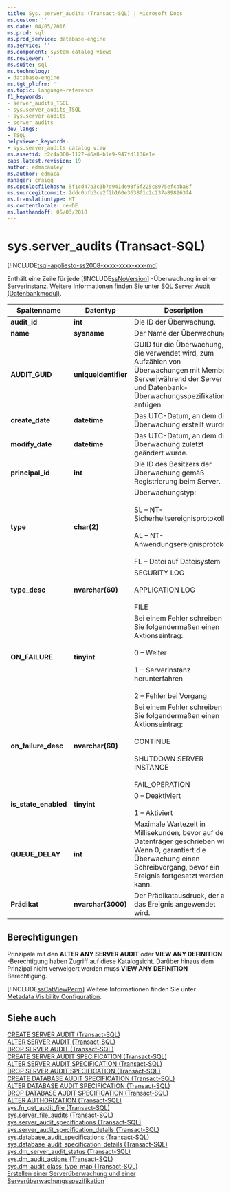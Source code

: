 ```yaml
---
title: Sys. server_audits (Transact-SQL) | Microsoft Docs
ms.custom: ''
ms.date: 04/05/2016
ms.prod: sql
ms.prod_service: database-engine
ms.service: ''
ms.component: system-catalog-views
ms.reviewer: ''
ms.suite: sql
ms.technology:
- database-engine
ms.tgt_pltfrm: ''
ms.topic: language-reference
f1_keywords:
- server_audits_TSQL
- sys.server_audits_TSQL
- sys.server_audits
- server_audits
dev_langs:
- TSQL
helpviewer_keywords:
- sys.server_audits catalog view
ms.assetid: c2c4a000-1127-46a8-b1e9-947fd1136e1e
caps.latest.revision: 19
author: edmacauley
ms.author: edmaca
manager: craigg
ms.openlocfilehash: 5f1cd47a3c3b7d941de93f5f225c8975efcaba8f
ms.sourcegitcommit: 2ddc0bfb3ce2f2b160e3638f1c2c237a898263f4
ms.translationtype: HT
ms.contentlocale: de-DE
ms.lasthandoff: 05/03/2018
---
```

# <a name="sysserveraudits-transact-sql"></a>sys.server_audits (Transact-SQL)
[!INCLUDE[tsql-appliesto-ss2008-xxxx-xxxx-xxx-md](../../includes/tsql-appliesto-ss2008-xxxx-xxxx-xxx-md.md)]

  Enthält eine Zeile für jede [!INCLUDE[ssNoVersion](../../includes/ssnoversion-md.md)] -Überwachung in einer Serverinstanz. Weitere Informationen finden Sie unter [SQL Server Audit &#40;Datenbankmodul&#41;](../../relational-databases/security/auditing/sql-server-audit-database-engine.md).  
  
|Spaltenname|Datentyp|Description|  
|-----------------|---------------|-----------------|  
|**audit_id**|**int**|Die ID der Überwachung.|  
|**name**|**sysname**|Der Name der Überwachung.|  
|**AUDIT_GUID**|**uniqueidentifier**|GUID für die Überwachung, die verwendet wird, zum Aufzählen von Überwachungen mit Member Server&#124;während der Server und Datenbank-Überwachungsspezifikationen anfügen.|  
|**create_date**|**datetime**|Das UTC-Datum, an dem die Überwachung erstellt wurde|  
|**modify_date**|**datetime**|Das UTC-Datum, an dem die Überwachung zuletzt geändert wurde.|  
|**principal_id**|**int**|Die ID des Besitzers der Überwachung gemäß Registrierung beim Server.|  
|**type**|**char(2)**|Überwachungstyp:<br /><br /> SL – NT-Sicherheitsereignisprotokoll<br /><br /> AL – NT-Anwendungsereignisprotokoll<br /><br /> FL – Datei auf Dateisystem|  
|**type_desc**|**nvarchar(60)**|SECURITY LOG<br /><br /> APPLICATION LOG<br /><br /> FILE|  
|**ON_FAILURE**|**tinyint**|Bei einem Fehler schreiben Sie folgendermaßen einen Aktionseintrag:<br /><br /> 0 – Weiter<br /><br /> 1 – Serverinstanz herunterfahren<br /><br /> 2 – Fehler bei Vorgang|  
|**on_failure_desc**|**nvarchar(60)**|Bei einem Fehler schreiben Sie folgendermaßen einen Aktionseintrag:<br /><br /> CONTINUE<br /><br /> SHUTDOWN SERVER INSTANCE<br /><br /> FAIL_OPERATION|  
|**is_state_enabled**|**tinyint**|0 – Deaktiviert<br /><br /> 1 – Aktiviert|  
|**QUEUE_DELAY**|**int**|Maximale Wartezeit in Millisekunden, bevor auf den Datenträger geschrieben wird. Wenn 0, garantiert die Überwachung einen Schreibvorgang, bevor ein Ereignis fortgesetzt werden kann.|  
|**Prädikat**|**nvarchar(3000)**|Der Prädikatausdruck, der auf das Ereignis angewendet wird.|  
  
## <a name="permissions"></a>Berechtigungen  
 Prinzipale mit den **ALTER ANY SERVER AUDIT** oder **VIEW ANY DEFINITION** -Berechtigung haben Zugriff auf diese Katalogsicht. Darüber hinaus dem Prinzipal nicht verweigert werden muss **VIEW ANY DEFINITION** Berechtigung.  
  
 [!INCLUDE[ssCatViewPerm](../../includes/sscatviewperm-md.md)] Weitere Informationen finden Sie unter [Metadata Visibility Configuration](../../relational-databases/security/metadata-visibility-configuration.md).  
  
## <a name="see-also"></a>Siehe auch  
 [CREATE SERVER AUDIT &#40;Transact-SQL&#41;](../../t-sql/statements/create-server-audit-transact-sql.md)   
 [ALTER SERVER AUDIT &#40;Transact-SQL&#41;](../../t-sql/statements/alter-server-audit-transact-sql.md)   
 [DROP SERVER AUDIT &#40;Transact-SQL&#41;](../../t-sql/statements/drop-server-audit-transact-sql.md)   
 [CREATE SERVER AUDIT SPECIFICATION &#40;Transact-SQL&#41;](../../t-sql/statements/create-server-audit-specification-transact-sql.md)   
 [ALTER SERVER AUDIT SPECIFICATION &#40;Transact-SQL&#41;](../../t-sql/statements/alter-server-audit-specification-transact-sql.md)   
 [DROP SERVER AUDIT SPECIFICATION &#40;Transact-SQL&#41;](../../t-sql/statements/drop-server-audit-specification-transact-sql.md)   
 [CREATE DATABASE AUDIT SPECIFICATION &#40;Transact-SQL&#41;](../../t-sql/statements/create-database-audit-specification-transact-sql.md)   
 [ALTER DATABASE AUDIT SPECIFICATION &#40;Transact-SQL&#41;](../../t-sql/statements/alter-database-audit-specification-transact-sql.md)   
 [DROP DATABASE AUDIT SPECIFICATION &#40;Transact-SQL&#41;](../../t-sql/statements/drop-database-audit-specification-transact-sql.md)   
 [ALTER AUTHORIZATION &#40;Transact-SQL&#41;](../../t-sql/statements/alter-authorization-transact-sql.md)   
 [sys.fn_get_audit_file &#40;Transact-SQL&#41;](../../relational-databases/system-functions/sys-fn-get-audit-file-transact-sql.md)   
 [sys.server_file_audits &#40;Transact-SQL&#41;](../../relational-databases/system-catalog-views/sys-server-file-audits-transact-sql.md)   
 [sys.server_audit_specifications &#40;Transact-SQL&#41;](../../relational-databases/system-catalog-views/sys-server-audit-specifications-transact-sql.md)   
 [sys.server_audit_specification_details &#40;Transact-SQL&#41;](../../relational-databases/system-catalog-views/sys-server-audit-specification-details-transact-sql.md)   
 [sys.database_audit_specifications &#40;Transact-SQL&#41;](../../relational-databases/system-catalog-views/sys-database-audit-specifications-transact-sql.md)   
 [sys.database_audit_specification_details &#40;Transact-SQL&#41;](../../relational-databases/system-catalog-views/sys-database-audit-specification-details-transact-sql.md)   
 [sys.dm_server_audit_status &#40;Transact-SQL&#41;](../../relational-databases/system-dynamic-management-views/sys-dm-server-audit-status-transact-sql.md)   
 [sys.dm_audit_actions &#40;Transact-SQL&#41;](../../relational-databases/system-dynamic-management-views/sys-dm-audit-actions-transact-sql.md)   
 [sys.dm_audit_class_type_map &#40;Transact-SQL&#41;](../../relational-databases/system-dynamic-management-views/sys-dm-audit-class-type-map-transact-sql.md)   
 [Erstellen einer Serverüberwachung und einer Serverüberwachungsspezifikation](../../relational-databases/security/auditing/create-a-server-audit-and-server-audit-specification.md)  
  
  
